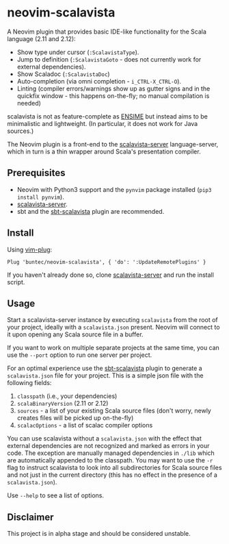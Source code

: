 # neovim-scalavista

A Neovim plugin that provides basic IDE-like functionality for the Scala language (2.11 and 2.12):

* Show type under cursor (`:ScalavistaType`).
* Jump to definition (`:ScalavistaGoto` - does not currently work for external dependencies).
* Show Scaladoc (`:ScalavistaDoc`)
* Auto-completion (via omni completion - `i_CTRL-X_CTRL-O`).
* Linting (compiler errors/warnings show up as gutter signs and in the quickfix window - this happens on-the-fly; 
no manual compilation is needed)

scalavista is not as feature-complete as [ENSIME](https://github.com/ensime) but instead aims 
to be minimalistic and lightweight. (In particular, it does not work for Java sources.)

The Neovim plugin is a front-end to the [scalavista-server](https://github.com/buntec/scalavista-server) language-server, 
which in turn is a thin wrapper around Scala's presentation compiler.

## Prerequisites

* Neovim with Python3 support and the `pynvim` package installed (`pip3 install pynvim`).
* [scalavista-server](https://github.com/buntec/scalavista-server).
* sbt and the [sbt-scalavista](https://github.com/buntec/sbt-scalavista) plugin are recommended. 

## Install

Using [vim-plug](https://github.com/junegunn/vim-plug):

```
Plug 'buntec/neovim-scalavista', { 'do': ':UpdateRemotePlugins' }
```

If you haven't already done so, clone [scalavista-server](https://github.com/buntec/scalavista-server) and run the install script.


## Usage

Start a scalavista-server instance by executing `scalavista` from the root of your project, 
ideally with a `scalavista.json` present. 
Neovim will connect to it upon opening any Scala source file in a buffer. 

If you want to work on multiple separate projects at the same time, 
you can use the `--port` option to run one server per project. 

For an optimal experience use the [sbt-scalavista](https://github.com/buntec/sbt-scalavista) plugin 
to generate a `scalavista.json` file for your project. This is a simple json file with the following fields:

1. `classpath` (i.e., your dependencies)
1. `scalaBinaryVersion` (2.11 or 2.12)
1. `sources` - a list of your existing Scala source files (don't worry, newly creates files will be picked up on-the-fly)
1. `scalacOptions` - a list of scalac compiler options

You can use scalavista without a `scalavista.json` with the effect that external dependencies are 
not recognized and marked as errors in your code. The exception are manually managed dependencies in `./lib` which are
automatically appended to the classpath. You may want to use the `-r` flag to instruct scalavista to look into all
subdirectories for Scala source files and not just in the current directory (this has no effect in the presence of a
`scalavista.json`). 

Use `--help` to see a list of options.

## Disclaimer

This project is in alpha stage and should be considered unstable. 
